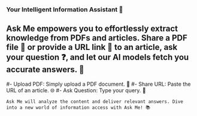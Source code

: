 ### Your Intelligent Information Assistant 🤖

   ## Ask Me empowers you to effortlessly extract knowledge from PDFs and articles. Share a PDF file 📄 or provide a URL link 🔗 to an article, ask your question ❓, and let our AI models fetch you accurate answers. 🚀
   #- Upload PDF: Simply upload a PDF document. 📂
   #- Share URL: Paste the URL of an article. 🌐
   #- Ask Question: Type your query. 💬

    Ask Me will analyze the content and deliver relevant answers. Dive into a new world of information access with Ask Me! 📚
